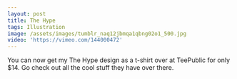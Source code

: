 ```yaml
---
layout: post
title: The Hype
tags: Illustration
image: /assets/images/tumblr_naq12jbmqa1qbng02o1_500.jpg
video: 'https://vimeo.com/144000472'
---
```

You can now get my The Hype design as a t-shirt over at TeePublic for only $14. Go check out all the cool stuff they have over there.
